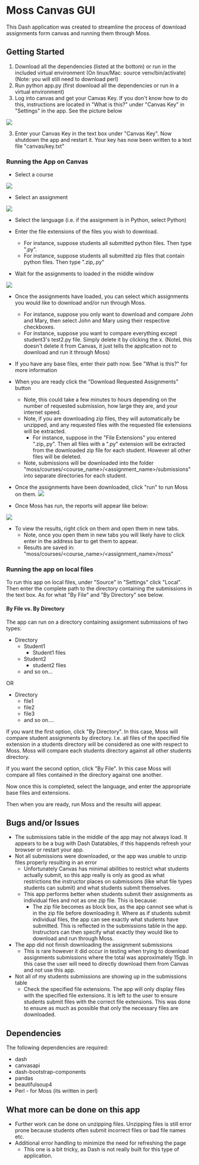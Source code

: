 # Moss Canvas GUI

This Dash application was created to streamline the process of download assignments form canvas and running them through Moss.

## Getting Started

1. Download all the dependencies (listed at the bottom) or run in the included virtual environment (On linux/Mac: source venv/bin/activate) (Note: you will still need to download perl)
2. Run python app.py (first download all the dependencies or run in a virtual environment)
2. Log into canvas and get your Canvas Key.  If you don't know how to do this, instructions are located in "What is this?" under "Canvas Key" in "Settings" in the app.  See the picture below

![](README_stuff/settings.png)

3. Enter your Canvas Key in the text box under "Canvas Key".  Now shutdown the app and restart it.  Your key has now been written to a text file "canvas/key.txt"

### Running the App on Canvas
* Select a course

![](README_stuff/course.png)

* Select an assignment

![](README_stuff/assignment.png)

* Select the language (i.e. if the assignment is in Python, select Python)

* Enter the file extensions of the files you wish to download.  
    * For instance, suppose students all submitted python files. Then type ".py".
    * For instance, suppose students all submitted zip files that contain python files.  Then type ".zip,.py" 

* Wait for the assignments to loaded in the middle window

![](README_stuff/submissions.png)

* Once the assignments have loaded, you can select which assignments you would like to download and/or run through Moss.
    * For instance, suppose you only want to download and compare John and Mary, then select John and Mary using their respective checkboxes.
    * For instance, suppose you want to compare everything except student3's test2.py file.  Simply delete it by clicking the x.  (NoteL this doesn't delete it from Canvas, it just tells the application not to download and run it through Moss)

* If you have any base files, enter their path now.  See "What is this?" for more information

* When you are ready click the "Download Requested Assignments" button
    * Note, this could take a few minutes to hours depending on the number of requested submission, how large they are, and your internet speed.
    * Note, if you are downloading zip files, they will automatically be unzipped, and any requested files with the requested file extensions will be extracted.
        * For instance, suppose in the "File Extensions" you entered ".zip,.py".  Then all files with a ".py" extension will be extracted from the downloaded zip file for each student.  However all other files will be deleted.
    * Note, submissions will be downloaded into the folder "moss/courses/<course_name>/<assignment_name>/submissions" into separate directories for each student.
    
* Once the assignments have been downloaded, click "run" to run Moss on them.
![](README_stuff/moss.png)

* Once Moss has run, the reports will appear like below:

![](README_stuff/results.png)

* To view the results, right click on them and open them in new tabs.
    * Note, once you open them in new tabs you will likely have to click enter in the address bar to get them to appear.
    * Results are saved in: "moss/courses/<course_name>/<assignment_name>/moss"
    
### Running the app on local files

To run this app on local files, under "Source" in "Settings" click "Local".  Then enter the complete path to the directory containing the submissions in the text box. As for what "By File" and "By Directory" see below.

#### By File vs. By Directory
The app can run on a directory containing assignment submissions of two types:
* Directory
    * Student1
        * Student1 files
    * Student2
        * student2 files
    * and so on...

OR

* Directory
    * file1
    * file2
    * file3
    * and so on....
    
If you want the first option, click "By Directory".  In this case, Moss will compare student assignments by directory.  I.e. all files of the specified file extension in a students directory will be considered as one with respect to Moss.  Moss will compare each students directory against all other students directory.

If you want the second option, click "By File".  In this case Moss will compare all files contained in the directory against one another.

Now once this is completed, select the language, and enter the appropriate base files and extensions.

Then when you are ready, run Moss and the results will appear.

## Bugs and/or Issues
* The submissions table in the middle of the app may not always load.  It appears to be a bug with Dash Datatables, if this happends refresh your browser or restart your app.
* Not all submissions were downloaded, or the app was unable to unzip files properly resulting in an error
    * Unfortunately Canvas has minimal abilities to restrict what students actually submit, so this app really is only as good as what restrictions the instructor places on submissions (like what file types students can submit) and what students submit themselves.
    * This app performs better when students submit their assignments as individual files and not as one zip file.  This is because:
        * The zip file becomes as block box, as the app cannot see what is in the zip file before downloading it.  Where as if students submit individual files, the app can see exactly what students have submitted.  This is reflected in the submissions table in the app.  Instructors can then specify what exactly they would like to download and run through Moss.
* The app did not finish downloading the assignment submissions
    * This is rare however it did occur in testing when trying to download assignments submissions where the total was approximately 15gb.  In this case the user will need to directly download them from Canvas and not use this app.
* Not all of my students submissions are showing up in the submissions table
    * Check the specified file extensions.  The app will only display files with the specified file extensions.  It is left to the user to ensure students submit files with the correct file extensions. This was done to ensure as much as possible that only the necessary files are downloaded.     

## Dependencies
The following dependencies are required:
- dash
- canvasapi
- dash-bootstrap-components
- pandas
- beautifulsoup4
- Perl - for Moss (its written in perl)

## What more can be done on this app
- Further work can be done on unzipping files.  Unzipping files is still error prone because students often submit incorrect files or bad file names etc.
- Additional error handling to minimize the need for refreshing the page
    - This one is a bit tricky, as Dash is not really built for this type of application.
